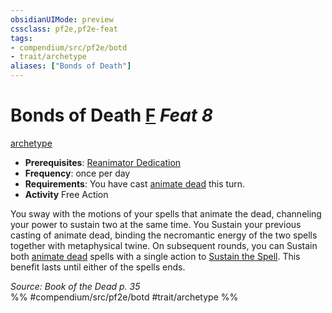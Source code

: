 ```yaml
---
obsidianUIMode: preview
cssclass: pf2e,pf2e-feat
tags:
- compendium/src/pf2e/botd
- trait/archetype
aliases: ["Bonds of Death"]
---
```

# Bonds of Death  [F](/rules/core-rulebook/chapter-9-playing-the-game.md#Actions "Free Action") *Feat 8*  
[archetype](/rules/traits/archetype.md)  

- **Prerequisites**: [Reanimator Dedication](/compendium/feats/reanimator-dedication-botd.md)
- **Frequency**: once per day
- **Requirements**: You have cast [animate dead](/compendium/spells/animate-dead-apg.md) this turn.
- **Activity** Free Action

You sway with the motions of your spells that animate the dead, channeling your power to sustain two at the same time. You Sustain your previous casting of animate dead, binding the necromantic energy of the two spells together with metaphysical twine. On subsequent rounds, you can Sustain both [animate dead](/compendium/spells/animate-dead-apg.md) spells with a single action to [Sustain the Spell](/rules/actions/sustain-a-spell.md). This benefit lasts until either of the spells ends.

*Source: Book of the Dead p. 35*  
%% #compendium/src/pf2e/botd #trait/archetype %%